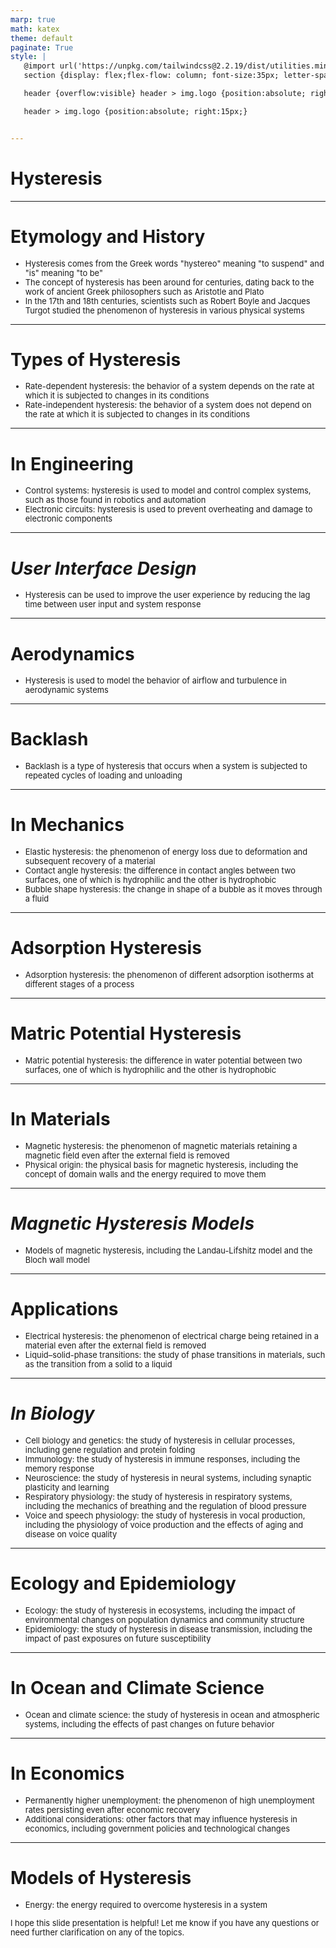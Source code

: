 ```yaml
---
marp: true
math: katex
theme: default
paginate: True
style: |
   @import url('https://unpkg.com/tailwindcss@2.2.19/dist/utilities.min.css');
   section {display: flex;flex-flow: column; font-size:35px; letter-spacing:1.4px;}

   header {overflow:visible} header > img.logo {position:absolute; right:15px;}

   header > img.logo {position:absolute; right:15px;}


---
```

<!-- backgroundImage: url('backgrounds/wwwatercolor (9).png') -->
<!-- _class: lead -->

 # Hysteresis

---
<style scoped>p,li {font-size:0.88em}</style>

 # Etymology and History

- Hysteresis comes from the Greek words "hystereo" meaning "to suspend" and "is" meaning "to be"
- The concept of hysteresis has been around for centuries, dating back to the work of ancient Greek philosophers such as Aristotle and Plato
- In the 17th and 18th centuries, scientists such as Robert Boyle and Jacques Turgot studied the phenomenon of hysteresis in various physical systems

---
<style scoped>p,li {font-size:0.92em}</style>

 # Types of Hysteresis
- Rate-dependent hysteresis: the behavior of a system depends on the rate at which it is subjected to changes in its conditions
- Rate-independent hysteresis: the behavior of a system does not depend on the rate at which it is subjected to changes in its conditions


---
<style scoped>p,li {font-size:0.92em}</style>

 # In Engineering
- Control systems: hysteresis is used to model and control complex systems, such as those found in robotics and automation
- Electronic circuits: hysteresis is used to prevent overheating and damage to electronic components


---
<style scoped>p,li {font-size:0.96em}</style>

 # _User Interface Design_

- Hysteresis can be used to improve the user experience by reducing the lag time between user input and system response

---
<style scoped>p,li {font-size:0.96em}</style>

 # Aerodynamics

- Hysteresis is used to model the behavior of airflow and turbulence in aerodynamic systems

---
<style scoped>p,li {font-size:0.96em}</style>

 # Backlash
- Backlash is a type of hysteresis that occurs when a system is subjected to repeated cycles of loading and unloading


---
<style scoped>p,li {font-size:0.88em}</style>

 # In Mechanics

- Elastic hysteresis: the phenomenon of energy loss due to deformation and subsequent recovery of a material
- Contact angle hysteresis: the difference in contact angles between two surfaces, one of which is hydrophilic and the other is hydrophobic
- Bubble shape hysteresis: the change in shape of a bubble as it moves through a fluid

---
<style scoped>p,li {font-size:0.96em}</style>

 # Adsorption Hysteresis

- Adsorption hysteresis: the phenomenon of different adsorption isotherms at different stages of a process

---
<style scoped>p,li {font-size:0.96em}</style>

 # Matric Potential Hysteresis

- Matric potential hysteresis: the difference in water potential between two surfaces, one of which is hydrophilic and the other is hydrophobic

---
<style scoped>p,li {font-size:0.92em}</style>

 # In Materials
- Magnetic hysteresis: the phenomenon of magnetic materials retaining a magnetic field even after the external field is removed
- Physical origin: the physical basis for magnetic hysteresis, including the concept of domain walls and the energy required to move them


---
<style scoped>p,li {font-size:0.96em}</style>

 # _Magnetic Hysteresis Models_

- Models of magnetic hysteresis, including the Landau-Lifshitz model and the Bloch wall model

---
<style scoped>p,li {font-size:0.92em}</style>

 # Applications

- Electrical hysteresis: the phenomenon of electrical charge being retained in a material even after the external field is removed
- Liquid–solid-phase transitions: the study of phase transitions in materials, such as the transition from a solid to a liquid

---
<style scoped>p,li {font-size:0.80em}</style>

 # _In Biology_
- Cell biology and genetics: the study of hysteresis in cellular processes, including gene regulation and protein folding
- Immunology: the study of hysteresis in immune responses, including the memory response
- Neuroscience: the study of hysteresis in neural systems, including synaptic plasticity and learning
- Respiratory physiology: the study of hysteresis in respiratory systems, including the mechanics of breathing and the regulation of blood pressure
- Voice and speech physiology: the study of hysteresis in vocal production, including the physiology of voice production and the effects of aging and disease on voice quality


---
<style scoped>p,li {font-size:0.92em}</style>

 # Ecology and Epidemiology
- Ecology: the study of hysteresis in ecosystems, including the impact of environmental changes on population dynamics and community structure
- Epidemiology: the study of hysteresis in disease transmission, including the impact of past exposures on future susceptibility


---
<style scoped>p,li {font-size:0.96em}</style>

 # In Ocean and Climate Science

- Ocean and climate science: the study of hysteresis in ocean and atmospheric systems, including the effects of past changes on future behavior

---
<style scoped>p,li {font-size:0.92em}</style>

 # In Economics
- Permanently higher unemployment: the phenomenon of high unemployment rates persisting even after economic recovery
- Additional considerations: other factors that may influence hysteresis in economics, including government policies and technological changes


---
<style scoped>p,li {font-size:0.92em}</style>

 # Models of Hysteresis

- Energy: the energy required to overcome hysteresis in a system

I hope this slide presentation is helpful! Let me know if you have any questions or need further clarification on any of the topics.